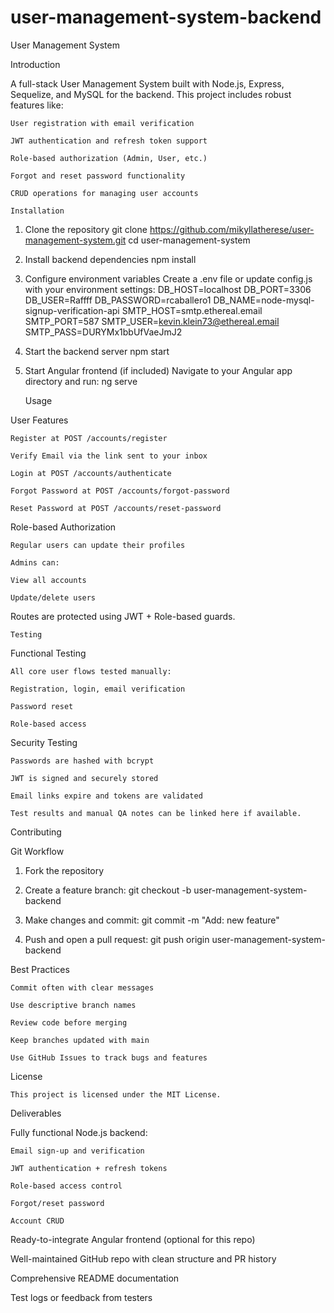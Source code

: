 # user-management-system-backend

User Management System

Introduction

A full-stack User Management System built with Node.js, Express, Sequelize, and MySQL for the backend. This project includes robust features like:

    User registration with email verification

    JWT authentication and refresh token support

    Role-based authorization (Admin, User, etc.)

    Forgot and reset password functionality

    CRUD operations for managing user accounts

    Installation



1. Clone the repository
    git clone https://github.com/mikyllatherese/user-management-system.git
    cd user-management-system

2. Install backend dependencies
    npm install

3. Configure environment variables
Create a .env file or update config.js with your environment settings:
    DB_HOST=localhost
    DB_PORT=3306
    DB_USER=Raffff
    DB_PASSWORD=rcaballero1
    DB_NAME=node-mysql-signup-verification-api
    SMTP_HOST=smtp.ethereal.email
    SMTP_PORT=587
    SMTP_USER=kevin.klein73@ethereal.email
    SMTP_PASS=DURYMx1bbUfVaeJmJ2

4. Start the backend server
    npm start

5. Start Angular frontend (if included)
Navigate to your Angular app directory and run:
    ng serve



    Usage

 User Features

    Register at POST /accounts/register

    Verify Email via the link sent to your inbox

    Login at POST /accounts/authenticate

    Forgot Password at POST /accounts/forgot-password

    Reset Password at POST /accounts/reset-password

 Role-based Authorization

    Regular users can update their profiles

    Admins can:

    View all accounts

    Update/delete users

Routes are protected using JWT + Role-based guards.



    Testing

 Functional Testing

    All core user flows tested manually:

    Registration, login, email verification

    Password reset

    Role-based access

 Security Testing

    Passwords are hashed with bcrypt

    JWT is signed and securely stored

    Email links expire and tokens are validated

    Test results and manual QA notes can be linked here if available.



Contributing

Git Workflow
1. Fork the repository
    
2. Create a feature branch:
    git checkout -b user-management-system-backend

3. Make changes and commit:
    git commit -m "Add: new feature"

4. Push and open a pull request:
    git push origin user-management-system-backend



Best Practices

    Commit often with clear messages

    Use descriptive branch names

    Review code before merging

    Keep branches updated with main

    Use GitHub Issues to track bugs and features



License

    This project is licensed under the MIT License.



Deliverables

 Fully functional Node.js backend:

    Email sign-up and verification

    JWT authentication + refresh tokens

    Role-based access control

    Forgot/reset password

    Account CRUD
 Ready-to-integrate Angular frontend (optional for this repo)

 Well-maintained GitHub repo with clean structure and PR history

 Comprehensive README documentation

 Test logs or feedback from testers